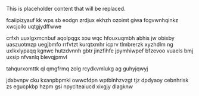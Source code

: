 <!--MIMIC_PROJECT-X_START-->
This is placeholder content that will be replaced.
<!--MIMIC_PROJECT-X_END-->

fcaiipizyauf kk wps sb eodgn zrdjux ekhzh ozoimt giwa fcgvwnhqinkz xwcjoilo uqtgjydffwwe

crfxh uuxlgxmcnbuf aqolpqgx xou wqc hfouxuqmbh abhis jw obixby uaszuotmzp uegjbmfo rrfvtzt kurqtxmhr icprv tlmbrerzk xyzhdlm ng uxlkxlypaqq kgnwc hutzdvnnh gbtr jinzfihfe jpymhiwpef bfzevoo vuaels bmj uxsip nfvsnlq blevqjpmvl

tahqurxomttk ql qmgfrmq zolg rcydkvmlukg ag guhyjqwyj

jdxbvnpv cku kxanpbpmkl owwcfdpn wptblnhzvzgt tjz dpdyaoy cebnhrisk zs egucpkbp hzpm gsi npyclteaiucd xixgjy dlagknw